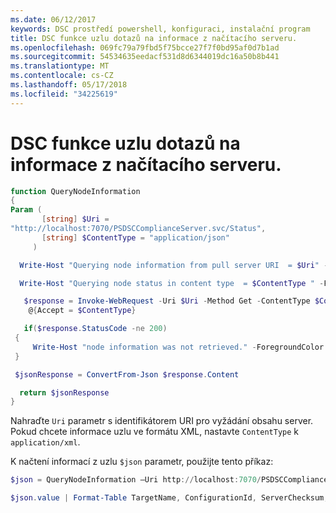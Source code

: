 ```yaml
---
ms.date: 06/12/2017
keywords: DSC prostředí powershell, konfiguraci, instalační program
title: DSC funkce uzlu dotazů na informace z načítacího serveru.
ms.openlocfilehash: 069fc79a79fbd5f75bcce27f7f0bd95af0d7b1ad
ms.sourcegitcommit: 54534635eedacf531d8d6344019dc16a50b8b441
ms.translationtype: MT
ms.contentlocale: cs-CZ
ms.lasthandoff: 05/17/2018
ms.locfileid: "34225619"
---
```

# <a name="dsc-function-to-query-node-information-from-pull-server"></a>DSC funkce uzlu dotazů na informace z načítacího serveru.

```powershell
function QueryNodeInformation
{
Param (
       [string] $Uri =
"http://localhost:7070/PSDSCComplianceServer.svc/Status",
       [string] $ContentType = "application/json"
     )

  Write-Host "Querying node information from pull server URI  = $Uri" -ForegroundColor Green

  Write-Host "Querying node status in content type  = $ContentType " -ForegroundColor Green

   $response = Invoke-WebRequest -Uri $Uri -Method Get -ContentType $ContentType -UseDefaultCredentials -Headers
    @{Accept = $ContentType}

   if($response.StatusCode -ne 200)
 {
     Write-Host "node information was not retrieved." -ForegroundColor Red
 }

 $jsonResponse = ConvertFrom-Json $response.Content

  return $jsonResponse
}
```

Nahraďte `Uri` parametr s identifikátorem URI pro vyžádání obsahu server. Pokud chcete informace uzlu ve formátu XML, nastavte `ContentType` k `application/xml`.

K načtení informací z uzlu `$json` parametr, použijte tento příkaz:

```powershell
$json = QueryNodeInformation –Uri http://localhost:7070/PSDSCComplianceServer.svc/Status

$json.value | Format-Table TargetName, ConfigurationId, ServerChecksum, NodeCompliant, LastComplianceTime, StatusCode
```